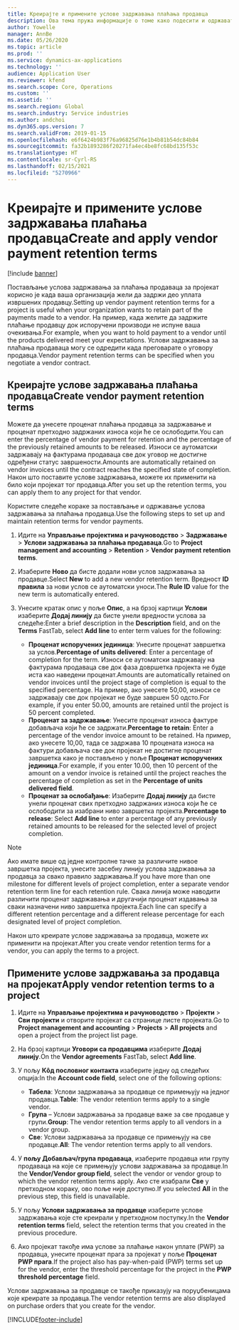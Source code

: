 ```yaml
---
title: Креирајте и примените услове задржавања плаћања продавца
description: Ова тема пружа информације о томе како подесити и одржавати услове задржавања за плаћања продаваца.
author: Yowelle
manager: AnnBe
ms.date: 05/26/2020
ms.topic: article
ms.prod: ''
ms.service: dynamics-ax-applications
ms.technology: ''
audience: Application User
ms.reviewer: kfend
ms.search.scope: Core, Operations
ms.custom: ''
ms.assetid: ''
ms.search.region: Global
ms.search.industry: Service industries
ms.author: andchoi
ms.dyn365.ops.version: 7
ms.search.validFrom: 2019-01-15
ms.openlocfilehash: e6f6424b983f76a96825d76e1b4b81b54dc84b84
ms.sourcegitcommit: fa32b1893286f20271fa4ec4be8fc68bd135f53c
ms.translationtype: HT
ms.contentlocale: sr-Cyrl-RS
ms.lasthandoff: 02/15/2021
ms.locfileid: "5270966"
---
```

# <a name="create-and-apply-vendor-payment-retention-terms"></a><span data-ttu-id="a49b6-103">Креирајте и примените услове задржавања плаћања продавца</span><span class="sxs-lookup"><span data-stu-id="a49b6-103">Create and apply vendor payment retention terms</span></span>

[!include [banner](../includes/banner.md)] 

<span data-ttu-id="a49b6-104">Постављање услова задржавања за плаћања продаваца за пројекат корисно је када ваша организација жели да задржи део уплата извршених продавцу.</span><span class="sxs-lookup"><span data-stu-id="a49b6-104">Setting up vendor payment retention terms for a project is useful when your organization wants to retain part of the payments made to a vendor.</span></span> <span data-ttu-id="a49b6-105">На пример, када желите да задржите плаћање продавцу док испоручени производи не испуне ваша очекивања.</span><span class="sxs-lookup"><span data-stu-id="a49b6-105">For example, when you want to hold payment to a vendor until the products delivered meet your expectations.</span></span> <span data-ttu-id="a49b6-106">Услови задржавања за плаћања продаваца могу се одредити када преговарате о уговору продавца.</span><span class="sxs-lookup"><span data-stu-id="a49b6-106">Vendor payment retention terms can be specified when you negotiate a vendor contract.</span></span>

## <a name="create-vendor-payment-retention-terms"></a><span data-ttu-id="a49b6-107">Креирајте услове задржавања плаћања продавца</span><span class="sxs-lookup"><span data-stu-id="a49b6-107">Create vendor payment retention terms</span></span>

<span data-ttu-id="a49b6-108">Можете да унесете проценат плаћања продавца за задржавање и проценат претходно задржаних износа који ће се ослободити.</span><span class="sxs-lookup"><span data-stu-id="a49b6-108">You can enter the percentage of vendor payment for retention and the percentage of the previously retained amounts to be released.</span></span> <span data-ttu-id="a49b6-109">Износи се аутоматски задржавају на фактурама продаваца све док уговор не достигне одређени статус завршености.</span><span class="sxs-lookup"><span data-stu-id="a49b6-109">Amounts are automatically retained on vendor invoices until the contract reaches the specified state of completion.</span></span> <span data-ttu-id="a49b6-110">Након што поставите услове задржавања, можете их применити на било који пројекат тог продавца.</span><span class="sxs-lookup"><span data-stu-id="a49b6-110">After you set up the retention terms, you can apply them to any project for that vendor.</span></span>

<span data-ttu-id="a49b6-111">Користите следеће кораке за постављање и одржавање услова задржавања за плаћања продавца.</span><span class="sxs-lookup"><span data-stu-id="a49b6-111">Use the following steps to set up and maintain retention terms for vendor payments.</span></span> 

1. <span data-ttu-id="a49b6-112">Идите на **Управљање пројектима и рачуноводство** > **Задржавање** > **Услови задржавања за плаћања продаваца**.</span><span class="sxs-lookup"><span data-stu-id="a49b6-112">Go to **Project management and accounting** > **Retention** > **Vendor payment retention terms**.</span></span>
2. <span data-ttu-id="a49b6-113">Изаберите **Ново** да бисте додали нови услов задржавања за продавце.</span><span class="sxs-lookup"><span data-stu-id="a49b6-113">Select **New** to add a new vendor retention term.</span></span> <span data-ttu-id="a49b6-114">Вредност **ID правила** за нови услов се аутоматски уноси.</span><span class="sxs-lookup"><span data-stu-id="a49b6-114">The **Rule ID** value for the new term is automatically entered.</span></span> 
3. <span data-ttu-id="a49b6-115">Унесите кратак опис у поље **Опис**, а на брзој картици **Услови** изаберите **Додај линију** да бисте унели вредности услова за следеће:</span><span class="sxs-lookup"><span data-stu-id="a49b6-115">Enter a brief description in the **Description** field, and on the **Terms** FastTab, select **Add line** to enter term values for the following:</span></span>

   - <span data-ttu-id="a49b6-116">**Проценат испоручених јединица**: Унесите проценат завршетка за услов.</span><span class="sxs-lookup"><span data-stu-id="a49b6-116">**Percentage of units delivered**: Enter a percentage of completion for the term.</span></span> <span data-ttu-id="a49b6-117">Износи се аутоматски задржавају на фактурама продаваца све док фаза довршетка пројекта не буде иста као наведени проценат.</span><span class="sxs-lookup"><span data-stu-id="a49b6-117">Amounts are automatically retained on vendor invoices until the project stage of completion is equal to the specified percentage.</span></span> <span data-ttu-id="a49b6-118">На пример, ако унесете 50,00, износи се задржавају све док пројекат не буде завршен 50 одсто.</span><span class="sxs-lookup"><span data-stu-id="a49b6-118">For example, if you enter 50.00, amounts are retained until the project is 50 percent completed.</span></span>
   - <span data-ttu-id="a49b6-119">**Проценат за задржавање**: Унесите проценат износа фактуре добављача који ће се задржати.</span><span class="sxs-lookup"><span data-stu-id="a49b6-119">**Percentage to retain**: Enter a percentage of the vendor invoice amount to be retained.</span></span> <span data-ttu-id="a49b6-120">На пример, ако унесете 10,00, тада се задржава 10 процената износа на фактури добављача све док пројекат не достигне проценат завршетка како је постављено у поље **Проценат испоручених јединица**.</span><span class="sxs-lookup"><span data-stu-id="a49b6-120">For example, if you enter 10.00, then 10 percent of the amount on a vendor invoice is retained until the project reaches the percentage of completion as set in the **Percentage of units delivered field**.</span></span>
   - <span data-ttu-id="a49b6-121">**Проценат за ослобађање**: Изаберите **Додај линију** да бисте унели проценат свих претходно задржаних износа који ће се ослободити за изабрани ниво завршетка пројекта.</span><span class="sxs-lookup"><span data-stu-id="a49b6-121">**Percentage to release**: Select **Add line** to enter a percentage of any previously retained amounts to be released for the selected level of project completion.</span></span>

> [!NOTE]
> <span data-ttu-id="a49b6-122">Ако имате више од једне контролне тачке за различите нивое завршетка пројекта, унесите засебну линију услова задржавања за продавца за свако правило задржавања.</span><span class="sxs-lookup"><span data-stu-id="a49b6-122">If you have more than one milestone for different levels of project completion, enter a separate vendor retention term line for each retention rule.</span></span> <span data-ttu-id="a49b6-123">Свака линија може наводити различити проценат задржавања и другачији проценат издавања за сваки назначени ниво завршетка пројекта.</span><span class="sxs-lookup"><span data-stu-id="a49b6-123">Each line can specify a different retention percentage and a different release percentage for each designated level of project completion.</span></span>

<span data-ttu-id="a49b6-124">Након што креирате услове задржавања за продавца, можете их применити на пројекат.</span><span class="sxs-lookup"><span data-stu-id="a49b6-124">After you create vendor retention terms for a vendor, you can apply the terms to a project.</span></span>

## <a name="apply-vendor-retention-terms-to-a-project"></a><span data-ttu-id="a49b6-125">Примените услове задржавања за продавца на пројекат</span><span class="sxs-lookup"><span data-stu-id="a49b6-125">Apply vendor retention terms to a project</span></span>

1. <span data-ttu-id="a49b6-126">Идите на **Управљање пројектима и рачуноводство** > **Пројекти** > **Сви пројекти** и отворите пројекат са странице листе пројеката.</span><span class="sxs-lookup"><span data-stu-id="a49b6-126">Go to **Project management and accounting** > **Projects** > **All projects** and open a project from the project list page.</span></span>
2. <span data-ttu-id="a49b6-127">На брзој картици **Уговори са продавцима** изаберите **Додај линију**.</span><span class="sxs-lookup"><span data-stu-id="a49b6-127">On the **Vendor agreements** FastTab, select **Add line**.</span></span>
3. <span data-ttu-id="a49b6-128">У пољу **Кôд пословног контакта** изаберите једну од следећих опција:</span><span class="sxs-lookup"><span data-stu-id="a49b6-128">In the **Account code field**, select one of the following options:</span></span> 

   - <span data-ttu-id="a49b6-129">**Табела**: Услови задржавања за продавце се примењују на једног продавца.</span><span class="sxs-lookup"><span data-stu-id="a49b6-129">**Table**: The vendor retention terms apply to a single vendor.</span></span>
   - <span data-ttu-id="a49b6-130">**Група** – Услови задржавања за продавце важе за све продавце у групи.</span><span class="sxs-lookup"><span data-stu-id="a49b6-130">**Group**: The vendor retention terms apply to all vendors in a vendor group.</span></span>
   - <span data-ttu-id="a49b6-131">**Све**: Услови задржавања за продавце се примењују на све продавце.</span><span class="sxs-lookup"><span data-stu-id="a49b6-131">**All**: The vendor retention terms apply to all vendors.</span></span>

4. <span data-ttu-id="a49b6-132">У **пољу Добављач/група продаваца**, изаберите продавца или групу продаваца на које се примењују услови задржавања за продавце.</span><span class="sxs-lookup"><span data-stu-id="a49b6-132">In the **Vendor/Vendor group field**, select the vendor or vendor group to which the vendor retention terms apply.</span></span> <span data-ttu-id="a49b6-133">Ако сте изабрали **Све** у претходном кораку, ово поље није доступно.</span><span class="sxs-lookup"><span data-stu-id="a49b6-133">If you selected **All** in the previous step, this field is unavailable.</span></span>
5. <span data-ttu-id="a49b6-134">У пољу **Услови задржавања за продавце** изаберите услове задржавања које сте креирали у претходном поступку.</span><span class="sxs-lookup"><span data-stu-id="a49b6-134">In the **Vendor retention terms** field, select the retention terms that you created in the previous procedure.</span></span>
6. <span data-ttu-id="a49b6-135">Ако пројекат такође има услове за плаћање након уплате (PWP) за продавца, унесите проценат прага за пројекат у поље **Проценат PWP прага**.</span><span class="sxs-lookup"><span data-stu-id="a49b6-135">If the project also has pay-when-paid (PWP) terms set up for the vendor, enter the threshold percentage for the project in the **PWP threshold percentage** field.</span></span>

<span data-ttu-id="a49b6-136">Услови задржавања за продавце се такође приказују на поруџбеницама које креирате за продавца.</span><span class="sxs-lookup"><span data-stu-id="a49b6-136">The vendor retention terms are also displayed on purchase orders that you create for the vendor.</span></span>


[!INCLUDE[footer-include](../includes/footer-banner.md)]